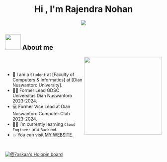 <h1 align="center">Hi , I'm Rajendra Nohan </h1>
<p align="center">
  <a href="https://github.com/DenverCoder1/readme-typing-svg"><img src="https://readme-typing-svg.herokuapp.com?font=Time+New+Roman&color=%23C8BE25&size=25&center=true&vCenter=true&width=600&height=100&lines=Software+Engineer+@bld.ai;Informatics+Engineering;Web+Developer;2x+Mobile+Developer;Machine+Learning;Flutter;Laravel;Express;React"></a>
</p>

## <picture><img src = "https://github.com/7oSkaaa/7oSkaaa/blob/main/Images/about_me.gif?raw=true" width = 50px></picture> About me

<picture> <img align="right" src="https://github.com/7oSkaaa/7oSkaaa/blob/main/Images/Right_Side.gif?raw=true" width = 250px></picture>

<br><br>

- :school: I am a `Student` at [Faculty of Computers & Informatics] at [Dian Nuswantoro University].
- :technologist: Former Lead GDSC Universitas Dian Nuswantoro 2023-2024.
- :computer: Former Vice Lead at Dian Nuswantoro Computer Club 2023-2024.
- :student: I’m currently learning `Cloud Engineer` and `Backend`.
- :boom: You can visit [MY WEBSITE](https://martabakcode.my.id/).
<br>

[![@7oskaa's Holopin board](https://holopin.io/api/user/board?user=MartabakCode)](https://holopin.io/@MartabakCode)
